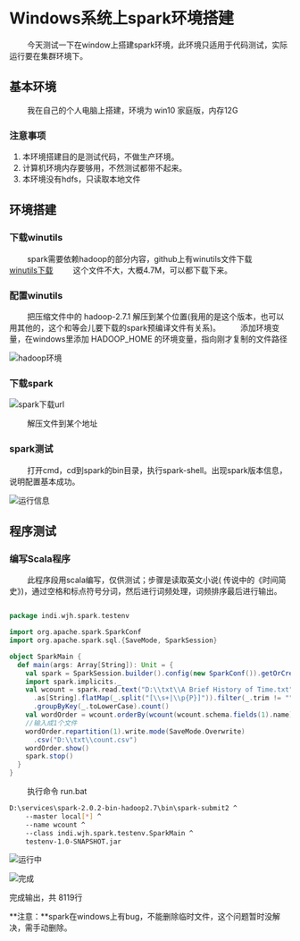 # Windows系统上spark环境搭建


　 　今天测试一下在window上搭建spark环境，此环境只适用于代码测试，实际运行要在集群环境下。

<!-- more -->

## 基本环境

　 　我在自己的个人电脑上搭建，环境为 win10 家庭版，内存12G

### 注意事项

1. 本环境搭建目的是测试代码，不做生产环境。
2. 计算机环境内存要够用，不然测试都带不起来。
3. 本环境没有hdfs，只读取本地文件

## 环境搭建

### 下载winutils

　 　spark需要依赖hadoop的部分内容，github上有winutils文件下载
　 　[winutils下载](https://github.com/steveloughran/winutils)
　 　这个文件不大，大概4.7M，可以都下载下来。

### 配置winutils

　 　把压缩文件中的 hadoop-2.7.1 解压到某个位置(我用的是这个版本，也可以用其他的，这个和等会儿要下载的spark预编译文件有关系)。
　 　添加环境变量，在windows里添加 HADOOP_HOME 的环境变量，指向刚才复制的文件路径

![hadoop环境](./2017-08-13-sparkOnWindows/1_hadoop_env.png)

### 下载spark

![spark下载url](./2017-08-13-sparkOnWindows/1_download_spark.png)

　 　解压文件到某个地址

### spark测试

　 　打开cmd，cd到spark的bin目录，执行spark-shell。出现spark版本信息，说明配置基本成功。

![运行信息](./2017-08-13-sparkOnWindows/2_spark-version.png)

## 程序测试

### 编写Scala程序

　 　此程序段用scala编写，仅供测试；步骤是读取英文小说( 传说中的《时间简史》)，通过空格和标点符号分词，然后进行词频处理，词频排序最后进行输出。

``` scala

package indi.wjh.spark.testenv

import org.apache.spark.SparkConf
import org.apache.spark.sql.{SaveMode, SparkSession}

object SparkMain {
  def main(args: Array[String]): Unit = {
    val spark = SparkSession.builder().config(new SparkConf()).getOrCreate()
    import spark.implicits._
    val wcount = spark.read.text("D:\\txt\\A Brief History of Time.txt")
      .as[String].flatMap(_.split("[\\s+|\\p{P}]")).filter(_.trim != "")
      .groupByKey(_.toLowerCase).count()
    val wordOrder = wcount.orderBy(wcount(wcount.schema.fields(1).name).desc)
    //输入成1个文件
    wordOrder.repartition(1).write.mode(SaveMode.Overwrite)
      .csv("D:\\txt\\count.csv")
    wordOrder.show()
    spark.stop()
  }
}
```

　 　执行命令 run.bat

``` bash
D:\services\spark-2.0.2-bin-hadoop2.7\bin\spark-submit2 ^
    --master local[*] ^
    --name wcount ^
    --class indi.wjh.spark.testenv.SparkMain ^
    testenv-1.0-SNAPSHOT.jar
```

![运行中](./2017-08-13-sparkOnWindows/words_value.png)

![完成](./2017-08-13-sparkOnWindows/words_result.png)

完成输出，共 8119行

**注意：**spark在windows上有bug，不能删除临时文件，这个问题暂时没解决，需手动删除。
